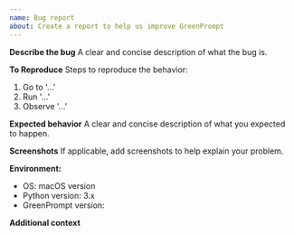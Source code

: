 ```yaml
---
name: Bug report
about: Create a report to help us improve GreenPrompt
---
```


**Describe the bug**
A clear and concise description of what the bug is.

**To Reproduce**
Steps to reproduce the behavior:
1. Go to '...'
2. Run '...'
3. Observe '...'

**Expected behavior**
A clear and concise description of what you expected to happen.

**Screenshots**
If applicable, add screenshots to help explain your problem.

**Environment:**
- OS: macOS version
- Python version: 3.x
- GreenPrompt version:

**Additional context**
